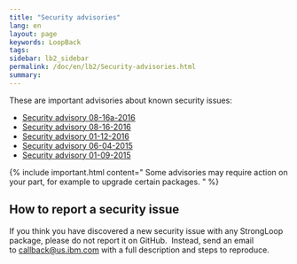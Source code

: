 ```yaml
---
title: "Security advisories"
lang: en
layout: page
keywords: LoopBack
tags:
sidebar: lb2_sidebar
permalink: /doc/en/lb2/Security-advisories.html
summary:
---
```


These are important advisories about known security issues:

*   [Security advisory 08-16a-2016](/doc/en/lb2/Security-advisory-08-16a-2016.html)
*   [Security advisory 08-16-2016](/doc/en/lb2/Security-advisory-08-16-2016.html)
*   [Security advisory 01-12-2016](/doc/en/lb2/Security-advisory-01-12-2016.html)
*   [Security advisory 06-04-2015](/doc/en/lb2/Security-advisory-06-04-2015.html)
*   [Security advisory 01-09-2015](/doc/en/lb2/Security-advisory-01-09-2015.html)

{% include important.html content="
Some advisories may require action on your part, for example to upgrade certain packages.
" %}

## How to report a security issue

If you think you have discovered a new security issue with any StrongLoop package, please do not report it on GitHub.  Instead, send an email to [callback@us.ibm.com](mailto:callback@us.ibm.com) with a full description and steps to reproduce.
